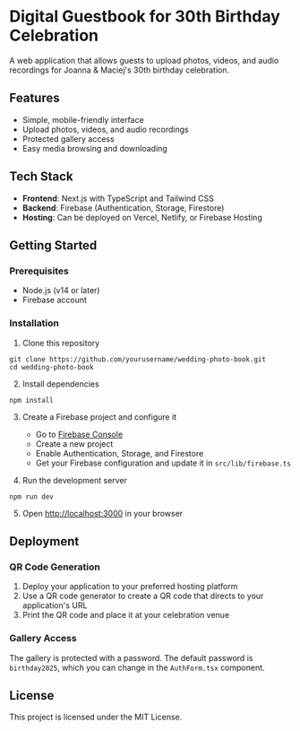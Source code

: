 # Digital Guestbook for 30th Birthday Celebration

A web application that allows guests to upload photos, videos, and audio recordings for Joanna & Maciej's 30th birthday celebration.

## Features

- Simple, mobile-friendly interface
- Upload photos, videos, and audio recordings
- Protected gallery access
- Easy media browsing and downloading

## Tech Stack

- **Frontend**: Next.js with TypeScript and Tailwind CSS
- **Backend**: Firebase (Authentication, Storage, Firestore)
- **Hosting**: Can be deployed on Vercel, Netlify, or Firebase Hosting

## Getting Started

### Prerequisites

- Node.js (v14 or later)
- Firebase account

### Installation

1. Clone this repository
```
git clone https://github.com/yourusername/wedding-photo-book.git
cd wedding-photo-book
```

2. Install dependencies
```
npm install
```

3. Create a Firebase project and configure it
   - Go to [Firebase Console](https://console.firebase.google.com/)
   - Create a new project
   - Enable Authentication, Storage, and Firestore
   - Get your Firebase configuration and update it in `src/lib/firebase.ts`

4. Run the development server
```
npm run dev
```

5. Open [http://localhost:3000](http://localhost:3000) in your browser

## Deployment

### QR Code Generation

1. Deploy your application to your preferred hosting platform
2. Use a QR code generator to create a QR code that directs to your application's URL
3. Print the QR code and place it at your celebration venue

### Gallery Access

The gallery is protected with a password. The default password is `birthday2025`, which you can change in the `AuthForm.tsx` component.

## License

This project is licensed under the MIT License. 